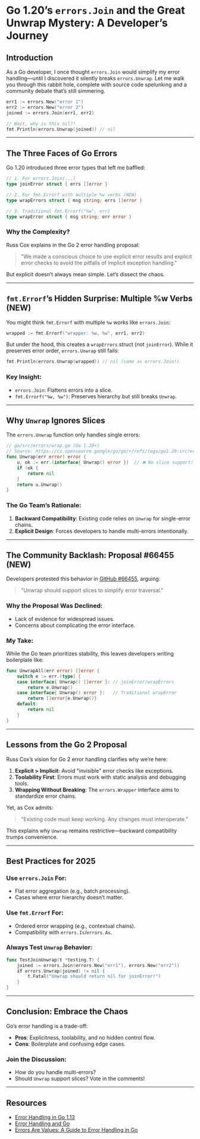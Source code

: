 
# Go 1.20’s `errors.Join` and the Great Unwrap Mystery: A Developer’s Journey

## Introduction

As a Go developer, I once thought `errors.Join` would simplify my error handling—until I discovered it silently breaks `errors.Unwrap`. Let me walk you through this rabbit hole, complete with source code spelunking and a community debate that’s still simmering.

```go
err1 := errors.New("error 1")
err2 := errors.New("error 2")
joined := errors.Join(err1, err2)

// Wait, why is this nil?!
fmt.Println(errors.Unwrap(joined)) // nil
```

---

## The Three Faces of Go Errors

Go 1.20 introduced three error types that left me baffled:

```go
// 1. For errors.Join(...)
type joinError struct { errs []error }

// 2. For fmt.Errorf with multiple %w verbs (NEW)
type wrapErrors struct { msg string; errs []error }

// 3. Traditional fmt.Errorf("%w", err)
type wrapError struct { msg string; err error }
```

### Why the Complexity?
Russ Cox explains in the Go 2 error handling proposal:

> "We made a conscious choice to use explicit error results and explicit error checks to avoid the pitfalls of implicit exception handling."

But explicit doesn’t always mean simple. Let’s dissect the chaos.

---

## `fmt.Errorf`’s Hidden Surprise: Multiple %w Verbs (NEW)

You might think `fmt.Errorf` with multiple `%w` works like `errors.Join`:

```go
wrapped := fmt.Errorf("wrapper: %w, %w", err1, err2)
```

But under the hood, this creates a `wrapErrors` struct (not `joinError`). While it preserves error order, `errors.Unwrap` still fails:

```go
fmt.Println(errors.Unwrap(wrapped)) // nil (same as errors.Join!)
```

### Key Insight:

- `errors.Join`: Flattens errors into a slice.
- `fmt.Errorf("%w, %w")`: Preserves hierarchy but still breaks `Unwrap`.

---

## Why `Unwrap` Ignores Slices

The `errors.Unwrap` function only handles single errors:

```go
// go/src/errors/wrap.go (Go 1.20+)
// Source: https://cs.opensource.google/go/go/+/refs/tags/go1.20:src/errors/wrap.go
func Unwrap(err error) error {
    u, ok := err.(interface{ Unwrap() error })  // ❌ No slice support!
    if !ok {
        return nil
    }
    return u.Unwrap()
}
```

### The Go Team’s Rationale:

1. **Backward Compatibility**: Existing code relies on `Unwrap` for single-error chains.
2. **Explicit Design**: Forces developers to handle multi-errors intentionally.

---

## The Community Backlash: Proposal #66455 (NEW)

Developers protested this behavior in [GitHub #66455](https://github.com/golang/go/issues/66455), arguing:

> "Unwrap should support slices to simplify error traversal."

### Why the Proposal Was Declined:

- Lack of evidence for widespread issues.
- Concerns about complicating the error interface.

### My Take:

While the Go team prioritizes stability, this leaves developers writing boilerplate like:

```go
func UnwrapAll(err error) []error {
    switch e := err.(type) {
    case interface{ Unwrap() []error }: // joinError/wrapErrors
        return e.Unwrap()
    case interface{ Unwrap() error }:   // Traditional wrapError
        return []error{e.Unwrap()}
    default:
        return nil
    }
}
```

---

## Lessons from the Go 2 Proposal

Russ Cox’s vision for Go 2 error handling clarifies why we’re here:

1. **Explicit > Implicit**: Avoid "invisible" error checks like exceptions.
2. **Toolability First**: Errors must work with static analysis and debugging tools.
3. **Wrapping Without Breaking**: The `errors.Wrapper` interface aims to standardize error chains.

Yet, as Cox admits:

> "Existing code must keep working. Any changes must interoperate."

This explains why `Unwrap` remains restrictive—backward compatibility trumps convenience.

---

## Best Practices for 2025

### Use `errors.Join` For:
- Flat error aggregation (e.g., batch processing).
- Cases where error hierarchy doesn’t matter.

### Use `fmt.Errorf` For:
- Ordered error wrapping (e.g., contextual chains).
- Compatibility with `errors.Is`/`errors.As`.

### Always Test `Unwrap` Behavior:

```go
func TestJoinUnwrap(t *testing.T) {
    joined := errors.Join(errors.New("err1"), errors.New("err2"))
    if errors.Unwrap(joined) != nil {
        t.Fatal("Unwrap should return nil for joinError!")
    }
}
```

---

## Conclusion: Embrace the Chaos

Go’s error handling is a trade-off:

- **Pros**: Explicitness, toolability, and no hidden control flow.
- **Cons**: Boilerplate and confusing edge cases.

### Join the Discussion:

- How do you handle multi-errors?
- Should `Unwrap` support slices? Vote in the comments!

---

## Resources

- [Error Handling in Go 1.13](https://go.dev/blog/go1.13-errors)
- [Error Handling and Go](https://go.dev/blog/error-handling-and-go)
- [Errors Are Values: A Guide to Error Handling in Go](https://dev.to/fredgitonga/errors-are-values-a-guide-to-error-handling-in-go-3ohi)
